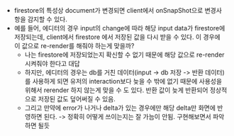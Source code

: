 - firestore의 특성상 document가 변경되면 client에서 onSnapShot으로 변경사항을 감지할 수 있다.
- 예를 들어, 에디터의 경우 input의 change에 따라 해당 input data가 firestore에 저장되는데, client에서
firestore 에서 저장된 값을 다시 받을 수 있다. 이 경우에 이 값으로 re-render를 해줘야 하는게 맞을까?
  - 나는 firestore에 저장되었는지 확신할 수 없기 때문에 해당 값으로 re-render 시켜줘야 한다고 대답
  - 하지만, 에디터의 경우는 db를 거친 데이터(input -> db 저장 -> 반환 데이터)를 사용하게 되면 유저의 interaction보다 늦을 수 밖에 없기 때문에
  사용성을 위해서 rerender 하지 않는게 맞을 수 도 있다. 반환 값이 늦게 반환되어 정상적으로 저장된 값도 덮어써질 수 있음.
  - 그리고 만약에 error가 나거나 delta가 있는 경우에만 해당 delta만 화면에 반영하면 된다. -> 정확히 어떻게 쓰이는지는 잘 가늠이 안됨. 구현해보면서 파악하면 될듯